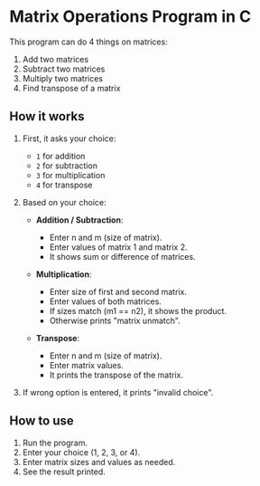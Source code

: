 # Matrix Operations Program in C

This program can do 4 things on matrices:  
1. Add two matrices  
2. Subtract two matrices  
3. Multiply two matrices  
4. Find transpose of a matrix  

## How it works

1. First, it asks your choice:  
   - `1` for addition  
   - `2` for subtraction  
   - `3` for multiplication  
   - `4` for transpose

2. Based on your choice:
   - **Addition / Subtraction**:
     - Enter n and m (size of matrix).
     - Enter values of matrix 1 and matrix 2.
     - It shows sum or difference of matrices.

   - **Multiplication**:
     - Enter size of first and second matrix.
     - Enter values of both matrices.
     - If sizes match (m1 == n2), it shows the product.
     - Otherwise prints "matrix unmatch".

   - **Transpose**:
     - Enter n and m (size of matrix).
     - Enter matrix values.
     - It prints the transpose of the matrix.

3. If wrong option is entered, it prints "invalid choice".

## How to use

1. Run the program.  
2. Enter your choice (1, 2, 3, or 4).  
3. Enter matrix sizes and values as needed.  
4. See the result printed.
